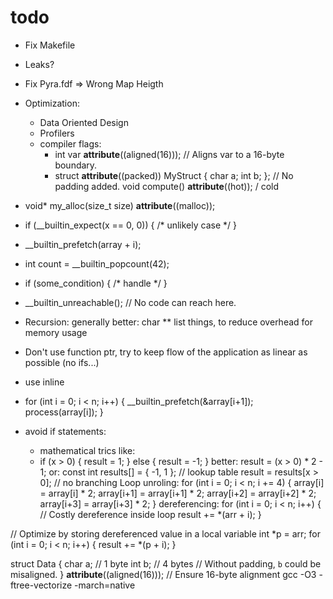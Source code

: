 # todo 
- Fix Makefile
- Leaks?
- Fix Pyra.fdf
	=> Wrong Map Heigth

- Optimization:
	- Data Oriented Design
	- Profilers
	- compiler flags:
		- int var __attribute__((aligned(16))); // Aligns var to a 16-byte boundary.
		- struct __attribute__((packed)) MyStruct {
    char a;
    int b;
}; // No padding added.
void compute() __attribute__((hot));
/ cold 
- void* my_alloc(size_t size) __attribute__((malloc));
- if (__builtin_expect(x == 0, 0)) { /* unlikely case */ }
- __builtin_prefetch(array + i);
- int count = __builtin_popcount(42);
- if (some_condition) { /* handle */ }
- __builtin_unreachable(); // No code can reach here.
- Recursion: generally better: char ** list things, to reduce overhead for memory usage 
- Don't use function ptr, try to keep flow of the application as linear as possible (no ifs...)
- use inline 
- for (int i = 0; i < n; i++) {
    __builtin_prefetch(&array[i+1]);
    process(array[i]);
}
- avoid if statements:
	- mathematical trics like:
	- if (x > 0) {
    result = 1;
} else {
    result = -1;
}
better:
result = (x > 0) * 2 - 1;
or:
const int results[] = { -1, 1 }; // lookup table
result = results[x > 0];        // no branching
Loop unroling:
for (int i = 0; i < n; i += 4) {
    array[i] = array[i] * 2;
    array[i+1] = array[i+1] * 2;
    array[i+2] = array[i+2] * 2;
    array[i+3] = array[i+3] * 2;
}
dereferencing:
for (int i = 0; i < n; i++) {
    // Costly dereference inside loop
    result += *(arr + i);
}

// Optimize by storing dereferenced value in a local variable
int *p = arr;
for (int i = 0; i < n; i++) {
    result += *(p + i);
}

struct Data {
    char a;  // 1 byte
    int b;   // 4 bytes
    // Without padding, `b` could be misaligned.
} __attribute__((aligned(16)));  // Ensure 16-byte alignment
gcc -O3 -ftree-vectorize -march=native

